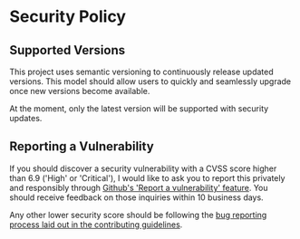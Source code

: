 # Security Policy

## Supported Versions

This project uses semantic versioning to continuously release updated versions. This model should allow users to quickly and seamlessly upgrade once new versions become available.

At the moment, only the latest version will be supported with security updates.

## Reporting a Vulnerability

If you should discover a security vulnerability with a CVSS score higher than 6.9 ('High' or 'Critical'), I would like to ask you to report this privately and responsibly through [Github's 'Report a vulnerability' feature](https://github.com/steilerDev/icloud-photos-sync/security/advisories/new). You should receive feedback on those inquiries within 10 business days.

Any other lower security score should be following the [bug reporting process laid out in the contributing guidelines](https://github.com/steilerDev/icloud-photos-sync/blob/main/CONTRIBUTING.md#issue).